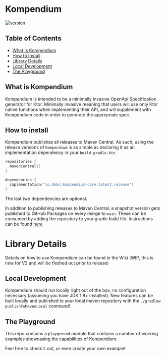# Kompendium

[![version](https://img.shields.io/maven-central/v/io.bkbn/kompendium-core?style=flat-square)](https://search.maven.org/search?q=io.bkbn%20kompendium)

## Table of Contents

- [What Is Kompendium](#what-is-kompendium)
- [How to Install](#how-to-install)
- [Library Details](#library-details)
- [Local Development](#local-development)
- [The Playground](#the-playground)

## What is Kompendium

Kompendium is intended to be a minimally invasive OpenApi Specification generator for Ktor. Minimally invasive meaning
that users will use only Ktor native functions when implementing their API, and will supplement with Kompendium code in
order to generate the appropriate spec.

## How to install

Kompendium publishes all releases to Maven Central. As such, using the release versions of `Kompendium` is as simple as
declaring it as an implementation dependency in your `build.gradle.kts`

```kotlin
repositories {
  mavenCentral()
}

dependencies {
  implementation("io.bkbn:kompendium-core:latest.release")
}
```

The last two dependencies are optional.

In addition to publishing releases to Maven Central, a snapshot version gets published to GitHub Packages on every merge
to `main`. These can be consumed by adding the repository to your gradle build file. Instructions can be
found [here](https://docs.github.com/en/packages/working-with-a-github-packages-registry/working-with-the-gradle-registry#using-a-published-package)

# Library Details

Details on how to use Kompendium can be found in the Wiki (WIP, this is new for V2 and will be fleshed out prior to release)

## Local Development

Kompendium should run locally right out of the box, no configuration necessary (assuming you have JDK 1.8+ installed).
New features can be built locally and published to your local maven repository with the `./gradlew publishToMavenLocal`
command!

## The Playground

This repo contains a `playground` module that contains a number of working examples showcasing the capabilities of
Kompendium.

Feel free to check it out, or even create your own example!
